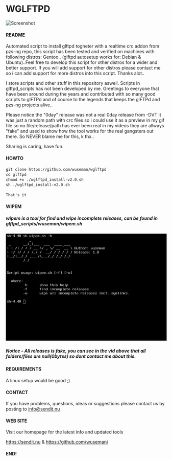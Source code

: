# WGLFTPD
![Screenshot](archive/wglandwpz.gif)

#### README
                                                                         
Automated script to install glftpd togheter with a realtime crc addon from pzs-ng repo, this script has been tested and verified on machines with following distros: 
Gentoo.. (glftpd autosetup works for: Debian & Ubuntu)..Feel free to develop this script for other distros for a wider and better support.
If you will add support for other distros please contact me so i can add support for more distros into this script. Thanks alot..

I store scripts and other stuff in this repository aswell. Scripts in glftpd_scripts has not been developed by me. Greetings to everyone that have been around during
the years and contributed with so many good scripts to glFTPd and of course to the legends that keeps the glFTPd and pzs-ng projects alive..

Please notice the "0day" release was not a real 0day release from -DVT it was just a random path with crc files so i could use it as a preview in my gif file 
so no file/release/path has ever been real in my videos they are allways "fake" and used to show how the tool works for the real gangsters out there. So NEVER  blame me for 
this, k thx.. 

Sharing is caring, have fun.

#### HOWTO
    
    git clone https://github.com/wuseman/wglftpd
    cd glftpd
    chmod +x ./wglftpd_install-v2.0.sh
    sh ./wglftpd_install-v2.0.sh
  
    That's it 

#### WIPEM

##### wipem is a tool for find and wipe incomplete releases, can be found in glftpd_scripts/wuseman/wipem.sh
    
![Screenshot](archive/wipem.gif)

##### Notice - All releases is fake, you can see in the vid above that all folders/files are null(0bytes) so dont contact me about this.

#### REQUIREMENTS

A linux setup would be good ;)

#### CONTACT 

If you have problems, questions, ideas or suggestions please contact
us by posting to info@sendit.nu

#### WEB SITE

Visit our homepage for the latest info and updated tools

https://sendit.nu & https://github.com/wuseman/

#### END!

